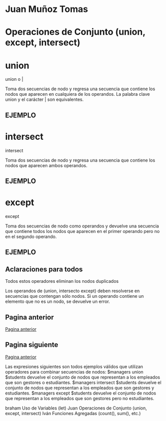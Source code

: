 # Juan Muñoz Tomas #
# Operaciones de Conjunto (union, except, intersect)

# union #

union o |

Toma dos secuencias de nodo y regresa una secuencia que contiene los nodos que aparecen en cualquiera de los operandos.
La palabra clave union y el carácter | son equivalentes.

## EJEMPLO ##


# intersect #

intersect

Toma dos secuencias de nodo y regresa una secuencia que contiene los nodos que aparecen ambos operandos.

## EJEMPLO ##


# except #

except

Toma dos secuencias de nodo como operandos y devuelve una secuencia que contiene todos los nodos que aparecen en el primer operando pero no en el segundo operando.

## EJEMPLO ##


## Aclaraciones para todos ##
Todos estos operadores eliminan los nodos duplicados

Los operandos de (union, intersecto except) deben resolverse en secuencias que contengan sólo nodos. Si un operando contiene un elemento que no es un nodo, se devuelve un error.

## Pagina anterior ##
[Pagina anterior](./AbrahamLG.md)


## Pagina siguiente ##
[Pagina anterior](./AbrahamLG.md)




Las expresiones siguientes son todos ejemplos válidos que utilizan operadores para combinar secuencias de nodos:
$managers union $students devuelve el conjunto de nodos que representan a los empleados que son gestores o estudiantes.
$managers intersect $students devuelve el conjunto de nodos que representan a los empleados que son gestores y estudiantes.
$managers except $students devuelve el conjunto de nodos que representan a los empleados que son gestores pero no estudiantes.


braham	        Uso de Variables (let)
Juan	        Operaciones de Conjunto (union, except, intersect)
Iván	        Funciones Agregadas (count(), sum(), etc.)

